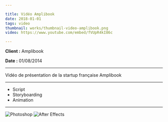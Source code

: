 ```yaml
---

title: Vidéo Amplibook
date: 2018-01-01
tags: video
thumbnail: works/thumbnail-video-amplibook.png
video: https://www.youtube.com/embed/fVUpR4kI86c

---
```


**Client :** Amplibook

**Date :** 01/08/2014

---

Vidéo de présentation de la startup française Amplibook

---

- Script
- Storyboarding
- Animation

---

![Photoshop](/images/icons/photoshop.svg)
![After Effects](/images/icons/after_effects.svg)
